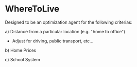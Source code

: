 # WhereToLive
Designed to be an optimization agent for the following criterias:

a) Distance from a particular location (e.g. "home to office")
- Adjust for driving, public transport, etc...

b) Home Prices

c) School System
